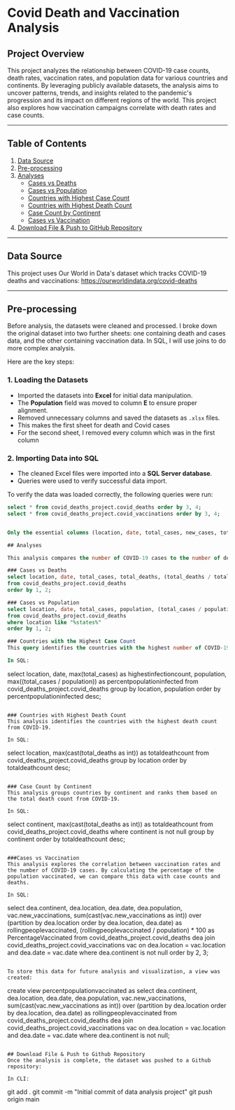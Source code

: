 # Covid Death and Vaccination Analysis

## Project Overview

This project analyzes the relationship between COVID-19 case counts, death rates, vaccination rates, and population data for various countries and continents. By leveraging publicly available datasets, the analysis aims to uncover patterns, trends, and insights related to the pandemic's progression and its impact on different regions of the world. This project also explores how vaccination campaigns correlate with death rates and case counts.

---

## Table of Contents

1. [Data Source](#data-source)
2. [Pre-processing](#pre-processing)
3. [Analyses](#analyses)
    - [Cases vs Deaths](#cases-vs-deaths)
    - [Cases vs Population](#cases-vs-population)
    - [Countries with Highest Case Count](#countries-with-highest-case-count)
    - [Countries with Highest Death Count](#countries-with-highest-death-count)
    - [Case Count by Continent](#case-count-by-continent)
    - [Cases vs Vaccination](#cases-vs-vaccination)
4. [Download File & Push to GitHub Repository](#download-file-push-to-github-repository)

---

## Data Source

This project uses Our World in Data's dataset which tracks  COVID-19 deaths and vaccinations:
https://ourworldindata.org/covid-deaths

---

## Pre-processing

Before analysis, the datasets were cleaned and processed. I broke down the original dataset into two
further sheets: one containing death and cases data, and the other containing vaccination data. In SQL,
I will use joins to do more complex analysis.

Here are the key steps:

### 1. **Loading the Datasets**
- Imported the datasets into **Excel** for initial data manipulation.
- The **Population** field was moved to column **E** to ensure proper alignment.
- Removed unnecessary columns and saved the datasets as `.xlsx` files.
- This makes the first sheet for death and Covid cases
- For the second sheet, I removed every column which was in the first column

### 2. **Importing Data into SQL**
- The cleaned Excel files were imported into a **SQL Server database**.
- Queries were used to verify successful data import.

To verify the data was loaded correctly, the following queries were run:
```sql
select * from covid_deaths_project.covid_deaths order by 3, 4;
select * from covid_deaths_project.covid_vaccinations order by 3, 4;


Only the essential columns (location, date, total_cases, new_cases, total_deaths, and population) were selected for analysis.

## Analyses

This analysis compares the number of COVID-19 cases to the number of deaths in each country. The goal is to calculate the Death Percentage (the percentage of people who died after contracting COVID-19).

### Cases vs Deaths
select location, date, total_cases, total_deaths, (total_deaths / total_cases) * 100 as DeathPercentage
from covid_deaths_project.covid_deaths
order by 1, 2;

### Cases vs Population
select location, date, total_cases, population, (total_cases / population) * 100 as PercentageInfected
from covid_deaths_project.covid_deaths
where location like "%states%"
order by 1, 2;

### Countries with the Highest Case Count
This query identifies the countries with the highest number of COVID-19 cases relative to their population.

In SQL:
```
select location, date, max(total_cases) as highestinfectioncount, population, max((total_cases / population)) as percentpopulationinfected
from covid_deaths_project.covid_deaths
group by location, population
order by percentpopulationinfected desc;
```

### Countries with Highest Death Count
This analysis identifies the countries with the highest death count from COVID-19.

In SQL:
```
select location, max(cast(total_deaths as int)) as totaldeathcount
from covid_deaths_project.covid_deaths
group by location
order by totaldeathcount desc;
```

### Case Count by Continent
This analysis groups countries by continent and ranks them based on the total death count from COVID-19.

In SQL:
```
select continent, max(cast(total_deaths as int)) as totaldeathcount
from covid_deaths_project.covid_deaths
where continent is not null
group by continent
order by totaldeathcount desc;
```

###Cases vs Vaccination
This analysis explores the correlation between vaccination rates and the number of COVID-19 cases. By calculating the percentage of the population vaccinated, we can compare this data with case counts and deaths.

In SQL:
```
select dea.continent, dea.location, dea.date, dea.population, vac.new_vaccinations, 
    sum(cast(vac.new_vaccinations as int)) over (partition by dea.location order by dea.location, dea.date) as rollingpeoplevaccinated,
    (rollingpeoplevaccinated / population) * 100 as PercentageVaccinated
from covid_deaths_project.covid_deaths dea
join covid_deaths_project.covid_vaccinations vac
    on dea.location = vac.location
    and dea.date = vac.date
where dea.continent is not null
order by 2, 3;
```

To store this data for future analysis and visualization, a view was created:
```
create view percentpopulationvaccinated as
select dea.continent, dea.location, dea.date, dea.population, vac.new_vaccinations, 
    sum(cast(vac.new_vaccinations as int)) over (partition by dea.location order by dea.location, dea.date) as rollingpeoplevaccinated
from covid_deaths_project.covid_deaths dea
join covid_deaths_project.covid_vaccinations vac
    on dea.location = vac.location
    and dea.date = vac.date
where dea.continent is not null;
```

## Download File & Push to Github Repository
Once the analysis is complete, the dataset was pushed to a Github repository:

In CLI:
```
git add .
git commit -m "Initial commit of data analysis project"
git push origin main
```
